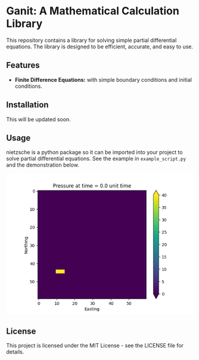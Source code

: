 # Ganit: A Mathematical Calculation Library

This repository contains a library for solving simple partial differential equations. The library is designed to be efficient, accurate, and easy to use.

## Features

* **Finite Difference Equations:** with simple boundary conditions and initial conditions.

## Installation

This will be updated soon.

## Usage

nietzsche is a python package so it can be imported into your project to solve partial differential equations.  See the example in `example_script.py` and the demonstration below.

![Animation of solution](./assets/2D-heat_equation_solution.gif)

## License

This project is licensed under the MIT License - see the LICENSE file for details.
